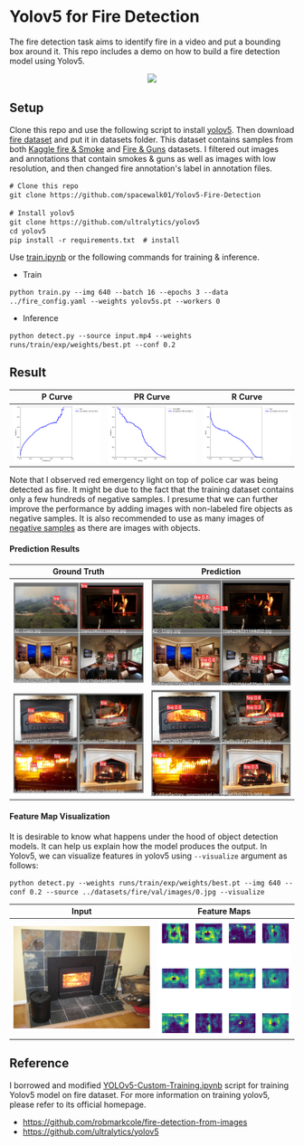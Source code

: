 # Yolov5 for Fire Detection
The fire detection task aims to identify fire in a video and put a bounding box around it. This repo includes a demo on how to build a fire detection model using Yolov5. 

<p align="center">
  <img src="results/result.gif" />
</p>

## Setup
Clone this repo and use the following script to install [yolov5](https://github.com/ultralytics/yolov5). Then download [fire dataset](https://mega.nz/file/MgVhQSoS#kOcuJFezOwU_9F46GZ1KJnX1STNny-tlD5oaJ9Hv0gY) and put it in datasets folder. This dataset contains samples from both [Kaggle fire & Smoke](https://www.kaggle.com/dataclusterlabs/fire-and-smoke-dataset) and [Fire & Guns](https://www.kaggle.com/atulyakumar98/fire-and-gun-dataset) datasets. I filtered out images and annotations that contain smokes & guns as well as images with low resolution, and then changed fire annotation's label in annotation files.

```
# Clone this repo
git clone https://github.com/spacewalk01/Yolov5-Fire-Detection

# Install yolov5
git clone https://github.com/ultralytics/yolov5  
cd yolov5
pip install -r requirements.txt  # install
```
Use [train.ipynb](train.ipynb) or the following commands for training & inference.
* Train
```
python train.py --img 640 --batch 16 --epochs 3 --data ../fire_config.yaml --weights yolov5s.pt --workers 0
```
* Inference
```
python detect.py --source input.mp4 --weights runs/train/exp/weights/best.pt --conf 0.2
```

## Result

| P Curve | PR Curve | R Curve |
| :-: | :-: | :-: |
| ![](results/P_curve.png) | ![](results/PR_curve.png) | ![](results/R_curve.png) |

Note that I observed red emergency light on top of police car was being detected as fire. It might be due to the fact that the training dataset contains only a few hundreds of negative samples. I presume that we can further improve the performance by adding images with non-labeled fire objects as negative samples. It is also recommended to use as many images of [negative samples](https://github.com/AlexeyAB/darknet) as there are images with objects.

#### Prediction Results

| Ground Truth | Prediction | 
| :-: | :-: |
| ![](results/val_batch2_labels_1.jpg) | ![](results/val_batch2_pred_1.jpg) |
| ![](results/val_batch2_labels_2.jpg) | ![](results/val_batch2_pred_2.jpg) | 

#### Feature Map Visualization
It is desirable to know what happens under the hood of object detection models. It can help us explain how the model produces the output. In Yolov5, we can visualize features in yolov5 using ```--visualize``` argument as follows:

```
python detect.py --weights runs/train/exp/weights/best.pt --img 640 --conf 0.2 --source ../datasets/fire/val/images/0.jpg --visualize
```

| Input | Feature Maps | 
| :-: | :-: |
| ![](results/004dec94c5de631f.jpg) | ![](results/stage23_C3_features.png) |

## Reference
I borrowed and modified [YOLOv5-Custom-Training.ipynb](https://github.com/ultralytics/yolov5) script for training Yolov5 model on fire dataset. For more information on training yolov5, please refer to its official homepage.
* https://github.com/robmarkcole/fire-detection-from-images
* https://github.com/ultralytics/yolov5
